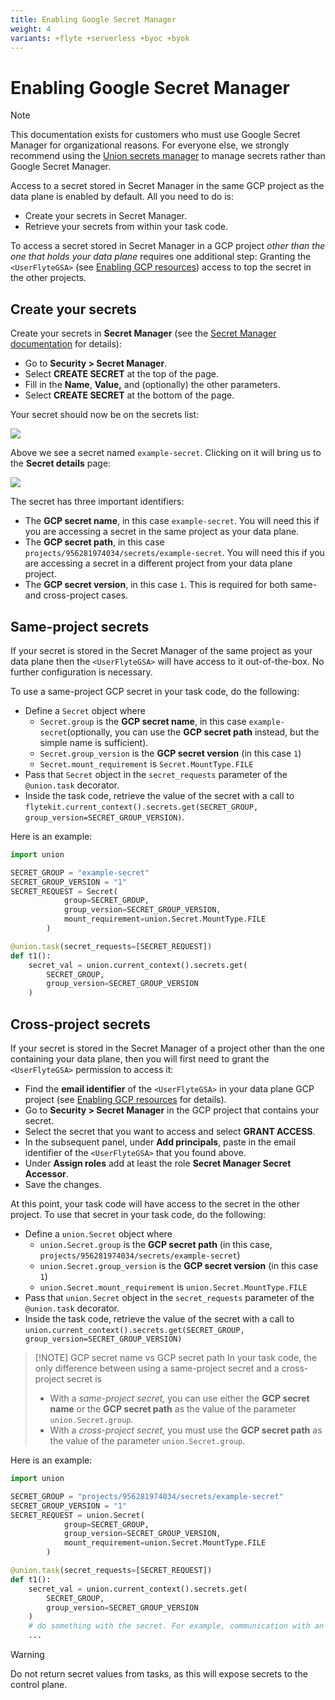 ```yaml
---
title: Enabling Google Secret Manager
weight: 4
variants: +flyte +serverless +byoc +byok
---
```


# Enabling Google Secret Manager

> [!NOTE]
> This documentation exists for customers who must use Google Secret Manager for organizational reasons. For everyone else, we strongly recommend using the
> [Union secrets manager](../../development-cycle/managing-secrets.md) to manage secrets rather than Google Secret Manager.

Access to a secret stored in Secret Manager in the same GCP project as the data plane is enabled by default.
All you need to do is:

* Create your secrets in Secret Manager.
* Retrieve your secrets from within your task code.

To access a secret stored in Secret Manager in a GCP project _other than the one that holds your data plane_ requires one additional step:
Granting the `<UserFlyteGSA>` (see [Enabling GCP resources](./index.md)) access to top the secret in the other projects.

## Create your secrets

Create your secrets in **Secret Manager** (see the [Secret Manager documentation](https://cloud.google.com/secret-manager/docs) for details):

* Go to **Security > Secret Manager**.
* Select **CREATE SECRET** at the top of the page.
* Fill in the **Name**, **Value,** and (optionally) the other parameters.
* Select **CREATE SECRET** at the bottom of the page.

Your secret should now be on the secrets list:

![](/_static/images/user-guide/integrations/enabling-gcp-resources/enabling-google-secret-manager/secret-manager.png)

Above we see a secret named `example-secret`.
Clicking on it will bring us to the **Secret details** page:

![](/_static/images/user-guide/integrations/enabling-gcp-resources/enabling-google-secret-manager/secret-details.png)

The secret has three important identifiers:

* The **GCP secret name**, in this case `example-secret`.
  You will need this if you are accessing a secret in the same project as your data plane.
* The **GCP secret path**, in this case `projects/956281974034/secrets/example-secret`.
  You will need this if you are accessing a secret in a different project from your data plane project.
* The **GCP secret version**, in this case `1`.
  This is required for both same- and cross-project cases.

## Same-project secrets

If your secret is stored in the Secret Manager of the same project as your data plane then the `<UserFlyteGSA>` will have access to it out-of-the-box.
No further configuration is necessary.

To use a same-project GCP secret in your task code, do the following:

* Define a `Secret` object where
  * `Secret.group` is the **GCP secret name**, in this case `example-secret`(optionally, you can use the **GCP secret path** instead, but the simple name is sufficient).
  * `Secret.group_version` is the **GCP secret version** (in this case `1`)
  * `Secret.mount_requirement` is `Secret.MountType.FILE`
* Pass that `Secret` object in the `secret_requests` parameter of the `@union.task` decorator.
* Inside the task code, retrieve the value of the secret with a call to
  `flytekit.current_context().secrets.get(SECRET_GROUP, group_version=SECRET_GROUP_VERSION)`.

Here is an example:

```python
import union

SECRET_GROUP = "example-secret"
SECRET_GROUP_VERSION = "1"
SECRET_REQUEST = Secret(
            group=SECRET_GROUP,
            group_version=SECRET_GROUP_VERSION,
            mount_requirement=union.Secret.MountType.FILE
        )

@union.task(secret_requests=[SECRET_REQUEST])
def t1():
    secret_val = union.current_context().secrets.get(
        SECRET_GROUP,
        group_version=SECRET_GROUP_VERSION
    )
```

## Cross-project secrets

If your secret is stored in the Secret Manager of a project other than the one containing your data plane, then you will first need to grant the `<UserFlyteGSA>` permission to access it:

* Find the **email identifier** of the `<UserFlyteGSA>` in your data plane GCP project (see [Enabling GCP resources](./index.md) for details).
* Go to **Security > Secret Manager** in the GCP project that contains your secret.
* Select the secret that you want to access and select **GRANT ACCESS**.
* In the subsequent panel, under **Add principals**, paste in the email identifier of the `<UserFlyteGSA>` that you found above.
* Under **Assign roles** add at least the role **Secret Manager Secret Accessor**.
* Save the changes.

At this point, your task code will have access to the secret in the other project. To use that secret in your task code, do the following:

* Define a `union.Secret` object where
  * `union.Secret.group` is the **GCP secret path** (in this case, `projects/956281974034/secrets/example-secret`)
  * `union.Secret.group_version` is the **GCP secret version** (in this case `1`)
  * `union.Secret.mount_requirement` is `union.Secret.MountType.FILE`
* Pass that `union.Secret` object in the `secret_requests` parameter of the `@union.task` decorator.
* Inside the task code, retrieve the value of the secret with a call to\
`union.current_context().secrets.get(SECRET_GROUP, group_version=SECRET_GROUP_VERSION)`

> [!NOTE] GCP secret name vs GCP secret path
> In your task code, the only difference between using a same-project secret and a cross-project secret is
>
> * With a _same-project secret,_ you can use either the **GCP secret name** or the **GCP secret path** as the value of the parameter `union.Secret.group`.
> * With a _cross-project secret,_ you must use the **GCP secret path** as the value of the parameter `union.Secret.group`.

Here is an example:

```python
import union

SECRET_GROUP = "projects/956281974034/secrets/example-secret"
SECRET_GROUP_VERSION = "1"
SECRET_REQUEST = union.Secret(
            group=SECRET_GROUP,
            group_version=SECRET_GROUP_VERSION,
            mount_requirement=union.Secret.MountType.FILE
        )

@union.task(secret_requests=[SECRET_REQUEST])
def t1():
    secret_val = union.current_context().secrets.get(
        SECRET_GROUP,
        group_version=SECRET_GROUP_VERSION
    )
    # do something with the secret. For example, communication with an external API.
    ...
```

> [!WARNING]
> Do not return secret values from tasks, as this will expose secrets to the control plane.

